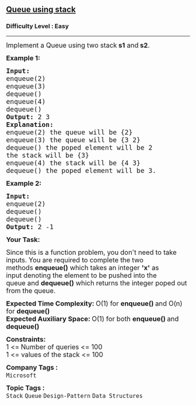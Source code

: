 <h2><a href="https://practice.geeksforgeeks.org/problems/queue-using-stack/1?utm_source=youtube&utm_medium=collab_striver_ytdescription&utm_campaign=queue-using-stack">Queue using stack</a></h2><h3>Difficulty Level : Easy</h3><hr><div class="problems_problem_content__Xm_eO"><p><span style="font-size:18px">Implement a Queue&nbsp;using two stack</span><span style="font-size:18px"><strong>&nbsp;s1</strong>&nbsp;and<strong>&nbsp;s2</strong>.</span></p>

<p><span style="font-size:18px"><strong>Example 1:</strong></span></p>

<pre><span style="font-size:18px"><strong>Input:
</strong>enqueue(2)
enqueue(3)
dequeue()
enqueue(4)
dequeue()<strong>
Output: </strong>2 3
<strong>Explanation:
</strong>enqueue(2)&nbsp;the queue&nbsp;will be {2}
enqueue(3)&nbsp;the queue&nbsp;will be {3 2}
dequeue() the poped element will be 2&nbsp;
the stack&nbsp;will be {3}
enqueue(4)&nbsp;the stack&nbsp;will be {4 3}
dequeue() the poped element will be 3. &nbsp;
</span></pre>

<p><span style="font-size:18px"><strong>Example 2:</strong></span></p>

<pre><span style="font-size:18px"><strong>Input:
</strong>enqueue(2)
dequeue()
dequeue()<strong>
Output: </strong>2 -1</span></pre>

<p><span style="font-size:18px"><strong>Your Task:</strong></span></p>

<p><span style="font-size:18px">Since this is a function problem, you don't need to take inputs. You are required to complete the two methods&nbsp;<strong>enqueue</strong><strong>()</strong>&nbsp;which takes&nbsp;an integer <strong>'x'</strong>&nbsp;as input&nbsp;denoting the element to be pushed into the queue&nbsp;and <strong>dequeue</strong><strong>()</strong>&nbsp;which returns the&nbsp;integer&nbsp;poped out from the queue.</span></p>

<p><span style="font-size:18px"><strong>Expected Time Complexity:&nbsp;</strong>O(1) for&nbsp;<strong>enqueue</strong><strong>()&nbsp;</strong>and O(n) for <strong>dequeue</strong><strong>()</strong><br>
<strong>Expected Auxiliary Space:&nbsp;</strong>O(1) for both&nbsp;<strong>enqueue</strong><strong>()&nbsp;</strong>and <strong>dequeue</strong><strong>()</strong></span></p>

<p><span style="font-size:18px"><strong>Constraints:</strong><br>
1 &lt;=<strong>&nbsp;</strong>Number of queries&nbsp;&lt;= 100<br>
1 &lt;= values of the stack&nbsp;&lt;= 100</span></p>
</div><p><span style=font-size:18px><strong>Company Tags : </strong><br><code>Microsoft</code>&nbsp;<br><p><span style=font-size:18px><strong>Topic Tags : </strong><br><code>Stack</code>&nbsp;<code>Queue</code>&nbsp;<code>Design-Pattern</code>&nbsp;<code>Data Structures</code>&nbsp;